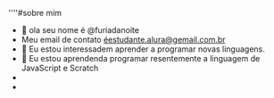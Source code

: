 ''''#sobre mim
-  👋 ola seu nome é @furiadanoite
- Meu email de contato éestudante.alura@gemail.com.br
- 👀 Eu estou interessadem aprender a programar novas linguagens.
- 🌱 Eu estou aprendenda programar resentemente a linguagem de JavaScript e Scratch
- 
- 

